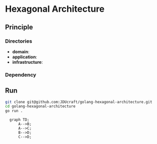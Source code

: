# Hexagonal Architecture

## Principle

### Directories
* **domain**:
* **application**: 
* **infrastructure**: 

### Dependency


## Run

```bash
git clone git@github.com:JDUcraft/golang-hexagonal-architecture.git
cd golang-hexagonal-architecture
go run .
```

```mermaid
  graph TD;
      A-->B;
      A-->C;
      B-->D;
      C-->D;
```
